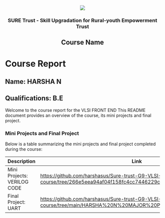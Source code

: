 <!-- PROJECT LOGO -->
<br />

<div align="center">
   <img src='https://user-images.githubusercontent.com/73131499/166115643-d3187f47-d38f-41b2-ae42-5ecbbc60de14.png' />


<h3 align="center">SURE Trust - Skill Upgradation for Rural-youth Empowerment Trust</h3>
  <h2> Course Name </h2>
</div>

# Course Report

## Name: HARSHA N

## Qualifications: B.E 

Welcome to the course report for the VLSI FRONT END This README document provides an overview of the course, its mini projects and final project.

### Mini Projects and Final Project

Below is a table summarizing the mini projects and final project completed during the course:

| Description                               | Link                                    											    |
|-------------------------------------------|-------------------------------------------------------------------------------------------------------------------------------|
| Mini Projects: VERILOG CODE    	    | https://github.com/harshasus/Sure-trust-G9-VLSI-FRONT-END-course/tree/266e5eea94af04f158fc4cc7446229cb788d9f02/MINI%20PROJECT |
| Final Project: UART                       | https://github.com/harshasus/Sure-trust-G9-VLSI-FRONT-END-course/tree/main/HARSHA%20N%20MAJOR%20PROJECT%20UART                |      
